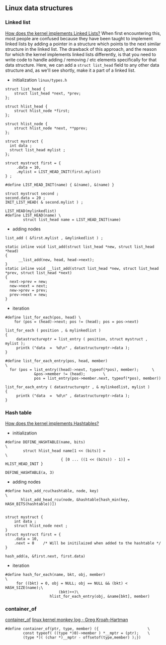 ## Linux data structures

### Linked list
[How does the kernel implements Linked Lists?](https://kernelnewbies.org/FAQ/LinkedLists)
When first encountering this, most people are confused because they have been taught to implement linked lists by adding a pointer in a structure which points to the next similar structure in the linked list. The drawback of this approach, and the reason for which the kernel implements linked lists differently, is that you need to write code to handle adding / removing / etc elements specifically for that data structure. Here, we can add a `struct list_head` field to any other data structure and, as we'll see shortly, make it a part of a linked list.

* initialization
`linux/types.h`
```
struct list_head {
	struct list_head *next, *prev;
};

struct hlist_head {
	struct hlist_node *first;
};

struct hlist_node {
	struct hlist_node *next, **pprev;
};
```

```
struct mystruct {
  int data ;
  struct list_head mylist ;
};

struct mystruct first = {
     .data = 10,
     .mylist = LIST_HEAD_INIT(first.mylist)
} ;

#define LIST_HEAD_INIT(name) { &(name), &(name) }

struct mystruct second ;
second.data = 20 ;
INIT_LIST_HEAD( & second.mylist ) ;

LIST_HEAD(mylinkedlist)
#define LIST_HEAD(name) \
        struct list_head name = LIST_HEAD_INIT(name)      
```
* adding nodes
```
list_add ( &first.mylist , &mylinkedlist ) ;

static inline void list_add(struct list_head *new, struct list_head *head)
{
      __list_add(new, head, head->next);
}
static inline void __list_add(struct list_head *new, struct list_head *prev, struct list_head *next)
{
  next->prev = new;
  new->next = next;
  new->prev = prev;
  prev->next = new;
}    
```

* iteration
```
#define list_for_each(pos, head) \
    for (pos = (head)->next; pos != (head); pos = pos->next)
```

```
list_for_each ( position , & mylinkedlist )
{
     datastructureptr = list_entry ( position, struct mystruct , mylist );
     printk ("data  =  %d\n" , datastructureptr->data );
}
```

```
#define list_for_each_entry(pos, head, member)                          \
  for (pos = list_entry((head)->next, typeof(*pos), member);      \
             &pos->member != (head);        \
             pos = list_entry(pos->member.next, typeof(*pos), member))

list_for_each_entry ( datastructureptr , & mylinkedlist, mylist )
{
     printk ("data  =  %d\n" , datastructureptr->data );
}
```

### Hash table
[How does the kernel implements Hashtables?](https://kernelnewbies.org/FAQ/Hashtables)

* initialization
```
#define DEFINE_HASHTABLE(name, bits)                                            \
        struct hlist_head name[1 << (bits)] =                                   \
                         { [0 ... ((1 << (bits)) - 1)] = HLIST_HEAD_INIT }

DEFINE_HASHTABLE(a, 3)                         

```

* adding nodes
```
#define hash_add_rcu(hashtable, node, key)                                      \
       hlist_add_head_rcu(node, &hashtable[hash_min(key, HASH_BITS(hashtable))])


struct mystruct {
    int data ;
    struct hlist_node next ;
}
struct mystruct first = {
    .data = 10,
    .next = 0    /* Will be initilaized when added to the hashtable */
}

hash_add(a, &first.next, first.data)
```


* iteration
```
#define hash_for_each(name, bkt, obj, member)                           \
     for ((bkt) = 0, obj = NULL; obj == NULL && (bkt) < HASH_SIZE(name);\
                        (bkt)++)\
                    hlist_for_each_entry(obj, &name[bkt], member)
```


### container_of
[container_of](https://kernelnewbies.org/MagicMacros)
[linux kernel monkey log - Greg Kroah-Hartman](http://www.kroah.com/log/linux/container_of.html)
```
#define container_of(ptr, type, member) ({                      \
        const typeof( ((type *)0)->member ) *__mptr = (ptr);    \
        (type *)( (char *)__mptr - offsetof(type,member) );})
```
